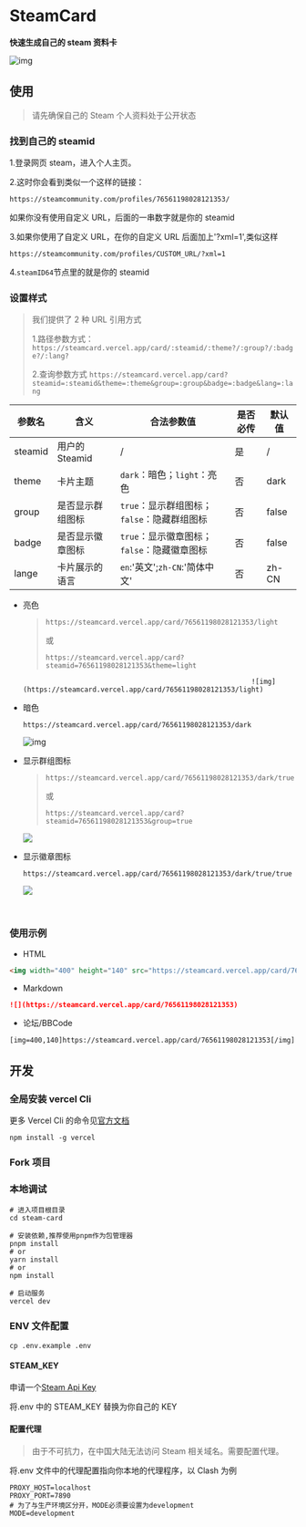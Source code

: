 # SteamCard

**快速生成自己的 steam 资料卡**

![img](https://steamcard.vercel.app/card/76561198028121353)

## 使用

> 请先确保自己的 Steam 个人资料处于公开状态

### 找到自己的 steamid

1.登录网页 steam，进入个人主页。

2.这时你会看到类似一个这样的链接：

```
https://steamcommunity.com/profiles/76561198028121353/
```

如果你没有使用自定义 URL，后面的一串数字就是你的 steamid

3.如果你使用了自定义 URL，在你的自定义 URL 后面加上'?xml=1',类似这样

```
https://steamcommunity.com/profiles/CUSTOM_URL/?xml=1
```

4.`steamID64`节点里的就是你的 steamid

### 设置样式

> 我们提供了 2 种 URL 引用方式
>
> 1.路径参数方式：`https://steamcard.vercel.app/card/:steamid/:theme?/:group?/:badge?/:lang?`
>
> 2.查询参数方式 `https://steamcard.vercel.app/card?steamid=:steamid&theme=:theme&group=:group&badge=:badge&lang=:lang`

| 参数名  | 含义             | 合法参数值                                  | 是否必传 | 默认值 |
| ------- | ---------------- | ------------------------------------------- | -------- | ------ |
| steamid | 用户的 Steamid   | /                                           | 是       | /      |
| theme   | 卡片主题         | `dark`：暗色；`light`：亮色                 | 否       | dark   |
| group   | 是否显示群组图标 | `true`：显示群组图标；`false`：隐藏群组图标 | 否       | false  |
| badge   | 是否显示徽章图标 | `true`：显示徽章图标；`false`：隐藏徽章图标 | 否       | false  |
| lange   | 卡片展示的语言   | `en`:'英文';`zh-CN`:'简体中文'              | 否       | zh-CN  |

- 亮色

  > `https://steamcard.vercel.app/card/76561198028121353/light`
  >
  > 或
  > 
  > `https://steamcard.vercel.app/card?steamid=76561198028121353&theme=light`


   														      ![img](https://steamcard.vercel.app/card/76561198028121353/light)	

- 暗色

  `https://steamcard.vercel.app/card/76561198028121353/dark`

  ![img](https://steamcard.vercel.app/card/76561198028121353/dark)

- 显示群组图标

  > `https://steamcard.vercel.app/card/76561198028121353/dark/true`
  >
  > 或
  >
  > `https://steamcard.vercel.app/card?steamid=76561198028121353&group=true`

  ![](https://steamcard.vercel.app/card/76561198028121353/dark/true)

- 显示徽章图标

  `https://steamcard.vercel.app/card/76561198028121353/dark/true/true`

  ![](https://steamcard.vercel.app/card/76561198028121353/dark/true/true)

​		

### 使用示例

- HTML

```html
<img width="400" height="140" src="https://steamcard.vercel.app/card/76561198028121353"></img>
```

- Markdown

```markdown
![](https://steamcard.vercel.app/card/76561198028121353)
```

- 论坛/BBCode

```bbcode
[img=400,140]https://steamcard.vercel.app/card/76561198028121353[/img]
```

## 开发

### 全局安装 vercel Cli

更多 Vercel Cli 的命令见[官方文档](https://vercel.com/cli)

```shell
npm install -g vercel
```

### Fork 项目

### 本地调试

```shell
# 进入项目根目录
cd steam-card

# 安装依赖,推荐使用pnpm作为包管理器
pnpm install
# or
yarn install
# or
npm install

# 启动服务
vercel dev
```

### ENV 文件配置

```shell
cp .env.example .env
```

#### STEAM_KEY

申请一个[Steam Api Key](https://steamcommunity.com/dev/apikey)

将.env 中的 STEAM_KEY 替换为你自己的 KEY

#### 配置代理

> 由于不可抗力，在中国大陆无法访问 Steam 相关域名。需要配置代理。

将.env 文件中的代理配置指向你本地的代理程序，以 Clash 为例

```shell
PROXY_HOST=localhost
PROXY_PORT=7890
# 为了与生产环境区分开，MODE必须要设置为development
MODE=development
```
